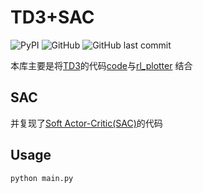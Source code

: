 # TD3+SAC
![PyPI](https://img.shields.io/pypi/v/rl_plotter?style=flat-square) ![GitHub](https://img.shields.io/github/license/gxywy/rl-plotter?style=flat-square) ![GitHub last commit](https://img.shields.io/github/last-commit/gxywy/rl-plotter?style=flat-square)

本库主要是将[TD3](https://arxiv.org/pdf/1802.09477.pdf)的代码[code](https://link.zhihu.com/?target=https%3A//github.com/sfujim/TD3)与[rl_plotter](https://github.com/gxywy/rl-plotter) 结合

## SAC

并复现了[Soft Actor-Critic(SAC)](https://arxiv.org/pdf/1801.01290.pdf)的代码


## Usage

```
python main.py
```
